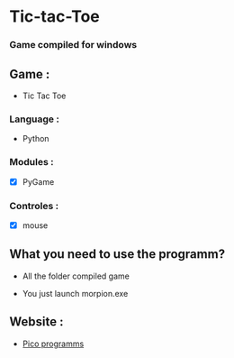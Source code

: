 # Tic-tac-Toe


### Game compiled for windows

## Game : 
* Tic Tac Toe

### Language : 
* Python 

### Modules :
- [x] PyGame

### Controles : 
- [x] mouse

## What you need to use the programm? 
* All the folder compiled game
- You just launch morpion.exe

## Website : 

- [Pico programms](https://www.pico.great-site.net/)
